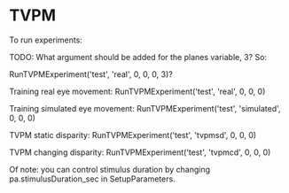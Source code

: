 # TVPM

To run experiments:

TODO: What argument should be added for the planes variable, 3? So:

RunTVPMExperiment('test', 'real', 0, 0, 0, 3)?

Training real eye movement: RunTVPMExperiment('test', 'real', 0, 0, 0)

Training simulated eye movement: RunTVPMExperiment('test', 'simulated', 0, 0, 0)

TVPM static disparity: RunTVPMExperiment('test', 'tvpmsd', 0, 0, 0)

TVPM changing disparity: RunTVPMExperiment('test', 'tvpmcd', 0, 0, 0)

Of note: you can control stimulus duration by changing pa.stimulusDuration_sec in SetupParameters.
